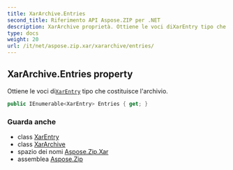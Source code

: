 ```yaml
---
title: XarArchive.Entries
second_title: Riferimento API Aspose.ZIP per .NET
description: XarArchive proprietà. Ottiene le voci diXarEntry tipo che costituisce larchivio.
type: docs
weight: 20
url: /it/net/aspose.zip.xar/xararchive/entries/
---
```

## XarArchive.Entries property

Ottiene le voci di[`XarEntry`](../../xarentry/) tipo che costituisce l'archivio.

```csharp
public IEnumerable<XarEntry> Entries { get; }
```

### Guarda anche

* class [XarEntry](../../xarentry/)
* class [XarArchive](../)
* spazio dei nomi [Aspose.Zip.Xar](../../xararchive/)
* assemblea [Aspose.Zip](../../../)


